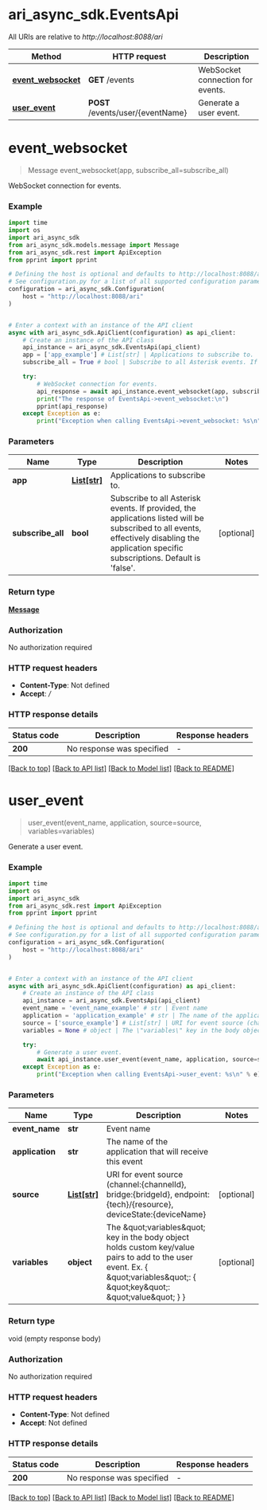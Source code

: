 # ari_async_sdk.EventsApi

All URIs are relative to *http://localhost:8088/ari*

Method | HTTP request | Description
------------- | ------------- | -------------
[**event_websocket**](EventsApi.md#event_websocket) | **GET** /events | WebSocket connection for events.
[**user_event**](EventsApi.md#user_event) | **POST** /events/user/{eventName} | Generate a user event.


# **event_websocket**
> Message event_websocket(app, subscribe_all=subscribe_all)

WebSocket connection for events.

### Example

```python
import time
import os
import ari_async_sdk
from ari_async_sdk.models.message import Message
from ari_async_sdk.rest import ApiException
from pprint import pprint

# Defining the host is optional and defaults to http://localhost:8088/ari
# See configuration.py for a list of all supported configuration parameters.
configuration = ari_async_sdk.Configuration(
    host = "http://localhost:8088/ari"
)


# Enter a context with an instance of the API client
async with ari_async_sdk.ApiClient(configuration) as api_client:
    # Create an instance of the API class
    api_instance = ari_async_sdk.EventsApi(api_client)
    app = ['app_example'] # List[str] | Applications to subscribe to.
    subscribe_all = True # bool | Subscribe to all Asterisk events. If provided, the applications listed will be subscribed to all events, effectively disabling the application specific subscriptions. Default is 'false'. (optional)

    try:
        # WebSocket connection for events.
        api_response = await api_instance.event_websocket(app, subscribe_all=subscribe_all)
        print("The response of EventsApi->event_websocket:\n")
        pprint(api_response)
    except Exception as e:
        print("Exception when calling EventsApi->event_websocket: %s\n" % e)
```



### Parameters

Name | Type | Description  | Notes
------------- | ------------- | ------------- | -------------
 **app** | [**List[str]**](str.md)| Applications to subscribe to. | 
 **subscribe_all** | **bool**| Subscribe to all Asterisk events. If provided, the applications listed will be subscribed to all events, effectively disabling the application specific subscriptions. Default is &#39;false&#39;. | [optional] 

### Return type

[**Message**](Message.md)

### Authorization

No authorization required

### HTTP request headers

 - **Content-Type**: Not defined
 - **Accept**: */*

### HTTP response details
| Status code | Description | Response headers |
|-------------|-------------|------------------|
**200** | No response was specified |  -  |

[[Back to top]](#) [[Back to API list]](../README.md#documentation-for-api-endpoints) [[Back to Model list]](../README.md#documentation-for-models) [[Back to README]](../README.md)

# **user_event**
> user_event(event_name, application, source=source, variables=variables)

Generate a user event.

### Example

```python
import time
import os
import ari_async_sdk
from ari_async_sdk.rest import ApiException
from pprint import pprint

# Defining the host is optional and defaults to http://localhost:8088/ari
# See configuration.py for a list of all supported configuration parameters.
configuration = ari_async_sdk.Configuration(
    host = "http://localhost:8088/ari"
)


# Enter a context with an instance of the API client
async with ari_async_sdk.ApiClient(configuration) as api_client:
    # Create an instance of the API class
    api_instance = ari_async_sdk.EventsApi(api_client)
    event_name = 'event_name_example' # str | Event name
    application = 'application_example' # str | The name of the application that will receive this event
    source = ['source_example'] # List[str] | URI for event source (channel:{channelId}, bridge:{bridgeId}, endpoint:{tech}/{resource}, deviceState:{deviceName} (optional)
    variables = None # object | The \"variables\" key in the body object holds custom key/value pairs to add to the user event. Ex. { \"variables\": { \"key\": \"value\" } } (optional)

    try:
        # Generate a user event.
        await api_instance.user_event(event_name, application, source=source, variables=variables)
    except Exception as e:
        print("Exception when calling EventsApi->user_event: %s\n" % e)
```



### Parameters

Name | Type | Description  | Notes
------------- | ------------- | ------------- | -------------
 **event_name** | **str**| Event name | 
 **application** | **str**| The name of the application that will receive this event | 
 **source** | [**List[str]**](str.md)| URI for event source (channel:{channelId}, bridge:{bridgeId}, endpoint:{tech}/{resource}, deviceState:{deviceName} | [optional] 
 **variables** | **object**| The \&quot;variables\&quot; key in the body object holds custom key/value pairs to add to the user event. Ex. { \&quot;variables\&quot;: { \&quot;key\&quot;: \&quot;value\&quot; } } | [optional] 

### Return type

void (empty response body)

### Authorization

No authorization required

### HTTP request headers

 - **Content-Type**: Not defined
 - **Accept**: Not defined

### HTTP response details
| Status code | Description | Response headers |
|-------------|-------------|------------------|
**200** | No response was specified |  -  |

[[Back to top]](#) [[Back to API list]](../README.md#documentation-for-api-endpoints) [[Back to Model list]](../README.md#documentation-for-models) [[Back to README]](../README.md)

